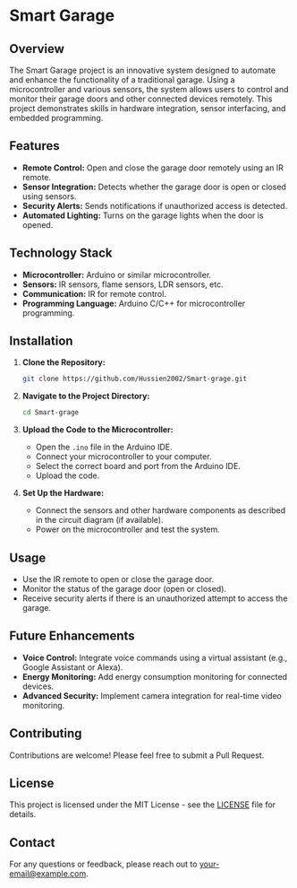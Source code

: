 
# Smart Garage

## Overview

The Smart Garage project is an innovative system designed to automate and enhance the functionality of a traditional garage. Using a microcontroller and various sensors, the system allows users to control and monitor their garage doors and other connected devices remotely. This project demonstrates skills in hardware integration, sensor interfacing, and embedded programming.

## Features

- **Remote Control:** Open and close the garage door remotely using an IR remote.
- **Sensor Integration:** Detects whether the garage door is open or closed using sensors.
- **Security Alerts:** Sends notifications if unauthorized access is detected.
- **Automated Lighting:** Turns on the garage lights when the door is opened.

## Technology Stack

- **Microcontroller:** Arduino or similar microcontroller.
- **Sensors:** IR sensors, flame sensors, LDR sensors, etc.
- **Communication:** IR for remote control.
- **Programming Language:** Arduino C/C++ for microcontroller programming.

## Installation

1. **Clone the Repository:**
   ```bash
   git clone https://github.com/Hussien2002/Smart-grage.git
   ```

2. **Navigate to the Project Directory:**
   ```bash
   cd Smart-grage
   ```

3. **Upload the Code to the Microcontroller:**
   - Open the `.ino` file in the Arduino IDE.
   - Connect your microcontroller to your computer.
   - Select the correct board and port from the Arduino IDE.
   - Upload the code.

4. **Set Up the Hardware:**
   - Connect the sensors and other hardware components as described in the circuit diagram (if available).
   - Power on the microcontroller and test the system.

## Usage

- Use the IR remote to open or close the garage door.
- Monitor the status of the garage door (open or closed).
- Receive security alerts if there is an unauthorized attempt to access the garage.

## Future Enhancements

- **Voice Control:** Integrate voice commands using a virtual assistant (e.g., Google Assistant or Alexa).
- **Energy Monitoring:** Add energy consumption monitoring for connected devices.
- **Advanced Security:** Implement camera integration for real-time video monitoring.

## Contributing

Contributions are welcome! Please feel free to submit a Pull Request.

## License

This project is licensed under the MIT License - see the [LICENSE](LICENSE) file for details.

## Contact

For any questions or feedback, please reach out to [your-email@example.com](mailto:your-email@example.com).
